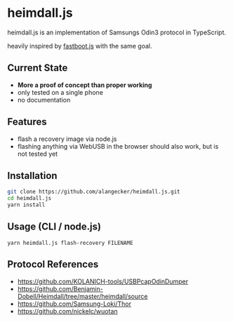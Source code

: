 # heimdall.js
heimdall.js is an implementation of Samsungs Odin3 protocol in TypeScript. 

heavily inspired by [fastboot.js](https://github.com/kdrag0n/fastboot.js) with the same goal.


## Current State
- **More a proof of concept than proper working**
- only tested on a single phone
- no documentation

## Features
- flash a recovery image via node.js
- flashing anything via WebUSB in the browser should also work, but is not tested yet

## Installation
```bash
git clone https://github.com/alangecker/heimdall.js.git
cd heimdall.js
yarn install
```

## Usage (CLI / node.js)
```
yarn heimdall.js flash-recovery FILENAME
```

## Protocol References
- https://github.com/KOLANICH-tools/USBPcapOdinDumper
- https://github.com/Benjamin-Dobell/Heimdall/tree/master/heimdall/source
- https://github.com/Samsung-Loki/Thor
- https://github.com/nickelc/wuotan
